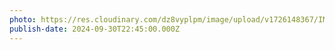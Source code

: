 ```yaml
---
photo: https://res.cloudinary.com/dz8vyplpm/image/upload/v1726148367/IMG_0061_a8uqn8.jpg
publish-date: 2024-09-30T22:45:00.000Z
---
```

